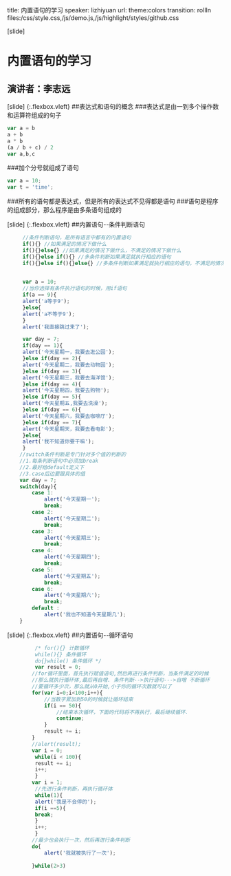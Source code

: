 title: 内置语句的学习
speaker: lizhiyuan
url:
theme:colors 
transition: rollIn
files:/css/style.css,/js/demo.js,/js/highlight/styles/github.css

[slide]
# 内置语句的学习
## 演讲者：李志远

[slide] {:.flexbox.vleft}
##表达式和语句的概念
###表达式是由一到多个操作数和运算符组成的句子
```javascript
var a = b
a + b
a * b
(a / b + c) / 2
var a,b,c
```
###加个分号就组成了语句
```javascript
var a = 10;
var t = 'time';
```
###所有的语句都是表达式，但是所有的表达式不见得都是语句
###语句是程序的组成部分，那么程序是由多条语句组成的

[slide] {:.flexbox.vleft}
##内置语句--条件判断语句
```javascript
     //条件判断语句，是所有语言中都有的内置语句
     if(){} //如果满足的情况下做什么
     if(){}else{} //如果满足的情况下做什么，不满足的情况下做什么
     if(){}else if(){} //多条件判断如果满足就执行相应的语句
     if(){}else if(){}else{} //多条件判断如果满足就执行相应的语句，不满足的情况下也考虑了
     

     var a = 10;
     //当你选择有条件执行语句的时候，用if语句
     if(a == 9){
     alert('a等于9');
     }else{
     alert('a不等于9');
     }
     alert('我直接跳过来了');

     var day = 7;
     if(day == 1){
     alert('今天星期一，我要去逛公园');
     }else if(day == 2){
     alert('今天星期二，我要去动物园');
     }else if(day == 3){
     alert('今天星期三，我要去海洋馆');
     }else if(day == 4){
     alert('今天星期四，我要去购物');
     }else if(day == 5){
     alert('今天星期五,我要去洗澡');
     }else if(day == 6){
     alert('今天星期六，我要去咖啡厅');
     }else if(day == 7){
     alert('今天星期天，我要去看电影');
     }else{
     alert('我不知道你要干嘛');
     }
    //switch条件判断是专门针对多个值的判断的
    //1.每条判断语句中必须加break
    //2.最好给default定义下
    //3.case后边要跟具体的值
    var day = 7;
    switch(day){
        case 1:
            alert('今天星期一');
            break;
        case 2:
            alert('今天星期二');
            break;
        case 3:
            alert('今天星期三');
            break;
        case 4:
            alert('今天星期四');
            break;
        case 5:
            alert('今天星期五');
            break;
        case 6:
            alert('今天星期六');
            break;
        default :
            alert('我也不知道今天星期几');
    }
```

[slide] {:.flexbox.vleft}
##内置语句--循环语句
```javascript
         /* for(){} 计数循环
         while(){} 条件循环
         do{}while() 条件循环 */
         var result = 0;
        //for循环里面，首先执行赋值语句,然后再进行条件判断，当条件满足的时候
        //那么就执行循环体,最后再自增. 条件判断-->执行语句--->自增 不断循环
        //要循环多少次，那么就从0开始,小于你的循环次数就可以了
        for(var i=0;i<100;i++){
            //当数字累加到50的时候就让循环结束
            if(i == 50){
                //结束本次循环，下面的代码将不再执行，最后继续循环.
                continue;
            }
            result += i;
        }
        //alert(result);
        var i = 0;
         while(i < 100){
         result += i;
         i++;
         }
        var i = 1;
         //先进行条件判断，再执行循环体
         while(1){
         alert('我是不会停的');
         if(i ==5){
         break;
         }
         i++;
         }
        //最少也会执行一次，然后再进行条件判断
        do{
            alert('我就被执行了一次');
    
        }while(2>3)
```

